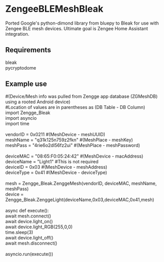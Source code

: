ZengeeBLEMeshBleak
=========================================
Ported Google's python-dimond library from bluepy to Bleak for use with Zengee BLE mesh devices. Ultimate goal is Zengee Home Assistant integration.

Requirements
------------
bleak<br/>
pycryptodome<br />

Example use
-----------
#(Device/Mesh info was pulled from Zengge app database (ZGMeshDB) using a rooted Android device)<br/>
#Location of values are in parentheses as (DB Table - DB Column)<br/>
import Zengge_Bleak<br/>
import asyncio<br/>
import time<br/>
<br/>
vendorID = 0x0211 #(MeshDevice - meshUUID)<br/>
meshName = "q31k125n759z2fkn" #(MeshPlace - meshKey)<br/>
meshPass = "4rie6o2dl56fz2ui" #(MeshPlace - meshPassword)<br/>
<br/>
deviceMAC = "08:65:F0:05:24:42"    #(MeshDevice - macAddress)<br/>
deviceName = "Light1" #This is not required<br/>
deviceID = 0x03       #(MeshDevice - meshAddress)<br/>
deviceType = 0x41     #(MeshDevice - deviceType)<br/>
<br/>
mesh = Zengge_Bleak.ZenggeMesh(vendorID, deviceMAC, meshName, meshPass)<br/>
device = Zengge_Bleak.ZenggeLight(deviceName,0x03,deviceMAC,0x41,mesh)<br/>
<br/>
async def execute():<br/>
    await mesh.connect()<br/>
    await device.light_on()<br/>
    await device.light_RGB(255,0,0)<br/>
    time.sleep(3)<br/>
    await device.light_off()<br/>
    await mesh.disconnect()<br/>
<br/>
asyncio.run(execute())<br/>
